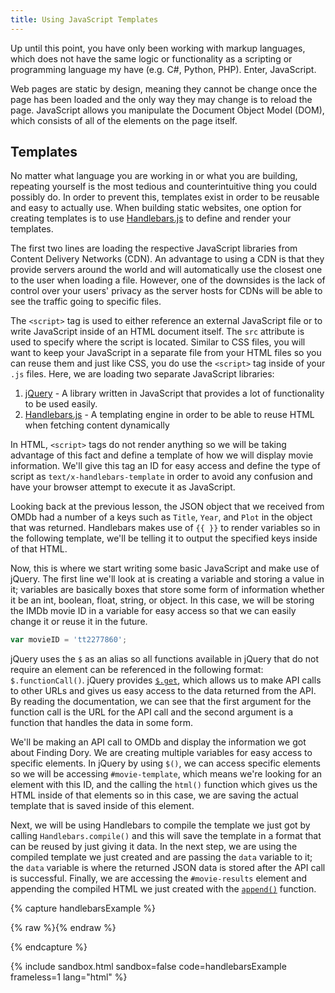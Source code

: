 ```yaml
---
title: Using JavaScript Templates
---
```


Up until this point, you have only been working with markup languages, which does not have the same logic or functionality as a scripting or programming language my have (e.g. C#, Python, PHP). Enter, JavaScript.

Web pages are static by design, meaning they cannot be change once the page has been loaded and the only way they may change is to reload the page. JavaScript allows you manipulate the Document Object Model (DOM), which consists of all of the elements on the page itself.

## Templates

No matter what language you are working in or what you are building, repeating yourself is the most tedious and counterintuitive thing you could possibly do. In order to prevent this, templates exist in order to be reusable and easy to actually use. When building static websites, one option for creating templates is to use [Handlebars.js](http://handlebarsjs.com/) to define and render your templates.

The first two lines are loading the respective JavaScript libraries from Content Delivery Networks (CDN). An advantage to using a CDN is that they provide servers around the world and will automatically use the closest one to the user when loading a file. However, one of the downsides is the lack of control over your users' privacy as the server hosts for CDNs will be able to see the traffic going to specific files.

The `<script>` tag is used to either reference an external JavaScript file or to write JavaScript inside of an HTML document itself. The `src` attribute is used to specify where the script is located. Similar to CSS files, you will want to keep your JavaScript in a separate file from your HTML files so you can reuse them and just like CSS, you do use the `<script>` tag inside of your `.js` files. Here, we are loading two separate JavaScript libraries:

1. [jQuery](https://jquery.com/) - A library written in JavaScript that provides a lot of functionality to be used easily.
1. [Handlebars.js](http://handlebarsjs.com/) - A templating engine in order to be able to reuse HTML when fetching content dynamically

In HTML, `<script>` tags do not render anything so we will be taking advantage of this fact and define a template of how we will display movie information. We'll give this tag an ID for easy access and define the type of script as `text/x-handlebars-template` in order to avoid any confusion and have your browser attempt to execute it as JavaScript.

Looking back at the previous lesson, the JSON object that we received from OMDb had a number of a keys such as `Title`, `Year`, and `Plot` in the object that was returned. Handlebars makes use of `{{ }}` to render variables so in the following template, we'll be telling it to output the specified keys inside of that HTML.

Now, this is where we start writing some basic JavaScript and make use of jQuery. The first line we'll look at is creating a variable and storing a value in it; variables are basically boxes that store some form of information whether it be an int, boolean, float, string, or object. In this case, we will be storing the IMDb movie ID in a variable for easy access so that we can easily change it or reuse it in the future.

```js
var movieID = 'tt2277860';
```

jQuery uses the `$` as an alias so all functions available in jQuery that do not require an element can be referenced in the following format: `$.functionCall()`. jQuery provides [`$.get`](http://api.jquery.com/get/), which allows us to make API calls to other URLs and gives us easy access to the data returned from the API. By reading the documentation, we can see that the first argument for the function call is the URL for the API call and the second argument is a function that handles the data in some form.

We'll be making an API call to OMDb and display the information we got about Finding Dory. We are creating multiple variables for easy access to specific elements. In jQuery by using `$()`, we can access specific elements so we will be accessing `#movie-template`, which means we're looking for an element with this ID, and the calling the `html()` function which gives us the HTML inside of that elements so in this case, we are saving the actual template that is saved inside of this element.

Next, we will be using Handlebars to compile the template we just got by calling `Handlebars.compile()` and this will save the template in a format that can be reused by just giving it data. In the next step, we are using the compiled template we just created and are passing the `data` variable to it; the `data` variable is where the returned JSON data is stored after the API call is successful. Finally, we are accessing the `#movie-results` element and appending the compiled HTML we just created with the [`append()`](http://api.jquery.com/append/) function.

{% capture handlebarsExample %}
<script src="https://code.jquery.com/jquery-2.2.4.min.js"></script>
<script src="https://cdnjs.cloudflare.com/ajax/libs/handlebars.js/4.0.5/handlebars.min.js"></script>

{% raw %}<script id="movie-template" type="text/x-handlebars-template">
  <div class="entry">
    <h3>{{Title}} ({{Year}})</h3>
    <div class="body">
      {{Plot}}
    </div>
  </div>
</script>{% endraw %}

<script>
    var movieID = 'tt2277860';

    $.get('http://www.omdbapi.com/?i=' + movieID, function(data) {
        var source   = $("#movie-template").html();
        var template = Handlebars.compile(source);
        var html     = template(data);

        $("#movie-results").append(html);
    });
</script>

<div id="movie-results"></div>
{% endcapture %}

{% include sandbox.html sandbox=false code=handlebarsExample frameless=1 lang="html" %}
